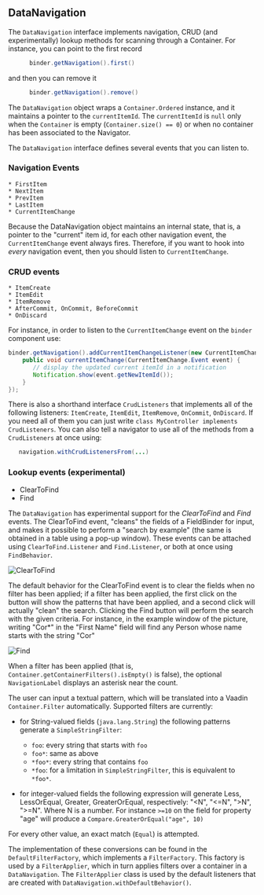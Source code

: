 ## DataNavigation


The `DataNavigation` interface implements navigation, CRUD (and experimentally) lookup methods for scanning through a Container. For instance, you can point to the first record

```java
      binder.getNavigation().first()
```

and then you can remove it

```java
      binder.getNavigation().remove()
```

The `DataNavigation` object wraps a `Container.Ordered` instance, and it maintains a pointer to the `currentItemId`. The `currentItemId` is `null` only when the `Container` is empty (`Container.size() == 0`) or when no container has been associated to the Navigator.


The `DataNavigation` interface defines several events that you can listen to.


### Navigation Events
	* FirstItem
	* NextItem
	* PrevItem
	* LastItem
	* CurrentItemChange
	

Because the DataNavigation object maintains an internal state, that is, a pointer to the "current" item id, for each other navigation event,  the `CurrentItemChange` event always fires. Therefore, if you want to hook into *every* navigation event, then you should listen to `CurrentItemChange`.

### CRUD events
	* ItemCreate
	* ItemEdit
	* ItemRemove
	* AfterCommit, OnCommit, BeforeCommit
	* OnDiscard
	
 	

For instance, in order to listen to the `CurrentItemChange` event on the `binder` component use:

```java
binder.getNavigation().addCurrentItemChangeListener(new CurrentItemChange.Listener(){
    public void currentItemChange(CurrentItemChange.Event event) {
       // display the updated current itemId in a notification
       Notification.show(event.getNewItemId());
    }
});
```

There is also a shorthand interface `CrudListeners` that implements all of the following listeners: `ItemCreate`, `ItemEdit`, `ItemRemove`, `OnCommit`, `OnDiscard`. If you need all of them you can just write `class MyController implements CrudListeners`. You can also tell a navigator to use all of the methods from a `CrudListeners` at once using:

```java
   navigation.withCrudListenersFrom(...)
```



### Lookup events (experimental)

   * ClearToFind
   * Find
   
The `DataNavigation` has experimental support for the *ClearToFind* and *Find* events. The ClearToFind event, "cleans" the fields of a FieldBinder for input, and makes it possible to perform a "search by example" (the same is obtained in a table using a pop-up window). These events can be attached using `ClearToFind.Listener` and `Find.Listener`, or both at once using `FindBehavior`.


![ClearToFind](http://i.imgur.com/AfrRFlT.png)

The default behavior for the ClearToFind event is to clear the fields when no filter has been applied; if a filter has been applied, the first click on the button will show the patterns that have been applied, and a second click will actually "clean" the search. Clicking the Find button will perform the search with the given criteria. For instance, in the example window of the picture, writing "Cor*" in the "First Name" field will find any Person whose name starts with the string "Cor"  

![Find](http://i.imgur.com/1ls24gW.png) 

When a filter has been applied (that is, `Container.getContainerFilters().isEmpty()` is false), the optional `NavigationLabel` displays an asterisk near the count.

The user can input a textual pattern, which will be translated into a Vaadin `Container.Filter` automatically. Supported filters are currently:

- for String-valued fields (`java.lang.String`) the following patterns generate a `SimpleStringFilter`:
  - `foo`: every string that starts with `foo`
  - `foo*`: same as above
  - `*foo*`: every string that contains `foo`
  - `*foo`: for a limitation in `SimpleStringFilter`, this is equivalent to `*foo*`.

- for integer-valued fields the following expression will generate Less, LessOrEqual, Greater, GreaterOrEqual, respectively: "<N", "<=N", ">N", ">=N". Where N is a number. For instance `>=10` on the field for property "age" will produce a `Compare.GreaterOrEqual("age", 10)`
 
 
For every other value, an exact match (`Equal`) is attempted.

The implementation of these conversions can be found in the `DefaultFilterFactory`, which implements a `FilterFactory`. This factory is used by a `FilterApplier`, which in turn applies filters over a container in a `DataNavigation`. The `FilterApplier` class is used by the default listeners that are created with `DataNavigation.withDefaultBehavior()`.
